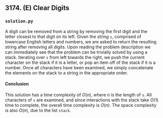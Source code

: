 ## 3174. (E) Clear Digits

### `solution.py`
A digit can be removed from a string by removing the first digit and the letter closest to that digit on its left. Given the string `s`, comprised of lowercase English letters and numbers, we are asked to return the resulting string after removing all digits. Upon reading the problem description we can immediately see that the problem can be trivially solved by using a stack. Iterating over `s` from left towards the right, we push the current character on the stack if it is a letter, or pop an item off of the stack if it is a number. Once all characters have been examined, we simply concatenate the elements on the stack to a string in the appropriate order.  

#### Conclusion
This solution has a time complexity of $O(n)$, where $n$ is the length of `s`. All characters of `s` are examined, and since interactions with the stack take $O(1)$ time to complete, the overall time complexity is $O(n)$. The space complexity is also $O(n)$, due to the list `stack`.  
  

